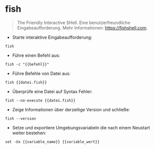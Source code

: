 # fish

> The Friendly Interactive SHell.
> Eine benutzerfreundliche Eingabeaufforderung.
> Mehr Informationen: <https://fishshell.com>.

- Starte interaktive Eingabeaufforderung:

`fish`

- Führe einen Befehl aus:

`fish -c "{{befehl}}"`

- Führe Befehle von Datei aus:

`fish {{datei.fish}}`

- Überprüfe eine Datei auf Syntax Fehler:

`fish --no-execute {{datei.fish}}`

- Zeige Informationen über derzeitige Version und schließe:

`fish --version`

- Setze und exportiere Umgebungsvariabeln die nach einem Neustart weiter bestehen:

`set -Ux {{variable_name}} {{variable_wert}}`
